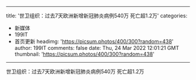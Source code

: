 
---
title: '世卫组织：过去7天欧洲新增新冠肺炎病例540万  死亡超1.2万'
categories: 
 - 新媒体
 - 199IT
 - 首页更新
headimg: 'https://picsum.photos/400/300?random=438'
author: 199IT
comments: false
date: Thu, 24 Mar 2022 12:01:21 GMT
thumbnail: 'https://picsum.photos/400/300?random=438'
---

<div>   
世卫组织：过去7天欧洲新增新冠肺炎病例540万  死亡超1.2万  
</div>
            